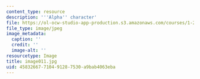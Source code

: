 ```yaml
---
content_type: resource
description: '''Alpha'' character'
file: https://ol-ocw-studio-app-production.s3.amazonaws.com/courses/1-225j-transportation-flow-systems-fall-2002/45832667710491287530a9bab4063eba_image011.jpg
file_type: image/jpeg
image_metadata:
  caption: ''
  credit: ''
  image-alt: ''
resourcetype: Image
title: image011.jpg
uid: 45832667-7104-9128-7530-a9bab4063eba
---
```

